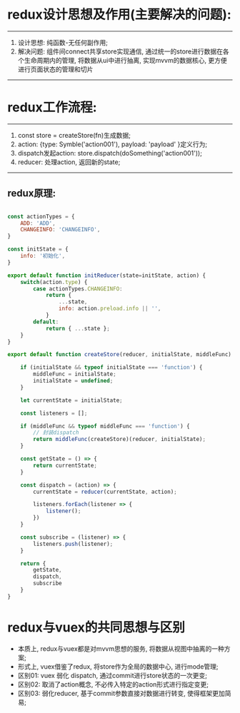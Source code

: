 

# redux设计思想及作用(主要解决的问题):
**************
1. 设计思想: 纯函数-无任何副作用;
2. 解决问题: 组件间connect共享store实现通信, 通过统一的store进行数据在各个生命周期内的管理, 将数据从ui中进行抽离, 实现mvvm的数据核心, 更方便进行页面状态的管理和切片
*************

# redux工作流程:
***********
1. const store = createStore(fn)生成数据;
2. action: {type: Symble('action001'), payload: 'payload' }定义行为;
3. dispatch发起action: store.dispatch(doSomething('action001'));
4. reducer: 处理action, 返回新的state;
***********

## redux原理:
```javascript

const actionTypes = {
    ADD: 'ADD',
    CHANGEINFO: 'CHANGEINFO',
}

const initState = {
    info: '初始化',
}

export default function initReducer(state=initState, action) {
    switch(action.type) {
        case actionTypes.CHANGEINFO:
            return {
                ...state,
                info: action.preload.info || '',
            }
        default:
            return { ...state };
    }
}

export default function createStore(reducer, initialState, middleFunc) {

    if (initialState && typeof initialState === 'function') {
        middleFunc = initialState;
        initialState = undefined;
    }

    let currentState = initialState;

    const listeners = [];

    if (middleFunc && typeof middleFunc === 'function') {
        // 封装dispatch 
        return middleFunc(createStore)(reducer, initialState);
    }

    const getState = () => {
        return currentState;
    }

    const dispatch = (action) => {
        currentState = reducer(currentState, action);

        listeners.forEach(listener => {
            listener();
        })
    }

    const subscribe = (listener) => {
        listeners.push(listener);
    }

    return {
        getState,
        dispatch,
        subscribe
    }
}
```

# redux与vuex的共同思想与区别
* 本质上, redux与vuex都是对mvvm思想的服务, 将数据从视图中抽离的一种方案;
* 形式上, vuex借鉴了redux, 将store作为全局的数据中心, 进行mode管理;
* 区别01: vuex 弱化 dispatch, 通过commit进行store状态的一次更变;
* 区别02: 取消了action概念, 不必传入特定的action形式进行指定变更; 
* 区别03: 弱化reducer, 基于commit参数直接对数据进行转变, 使得框架更加简易;


